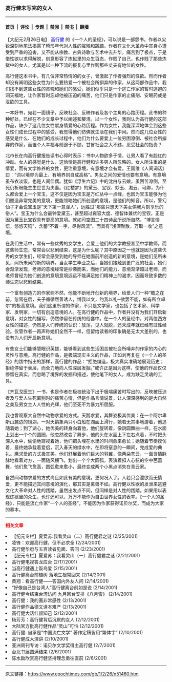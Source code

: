 ### 高行健未写完的女人

---

#### [首页](../../../..?n51460) &nbsp;|&nbsp; [评论](../../../../../epoch-comment?n51460) &nbsp;|&nbsp; [专题](../../../../../epoch-special?n51460) &nbsp;|&nbsp; [禁闻](../../../../../epoch-news?n51460) &nbsp;|&nbsp; [禁书](../../../../../books?n51460) &nbsp;|&nbsp; [翻墙](https://github.com/gfw-breaker/nogfw/blob/master/README.md?n51460)


<div class="post_content" id="artbody" itemprop="articleBody">
 <!-- article content begin -->
 <p>
  【大纪元2月26日电】
  <ok href="http://www.dajiyuan.com/news/epochnews/news/Focus.asp?Focus_ID=382">
   <font color="blue">
    高行健
   </font>
  </ok>
  的《一个人的圣经》，可以说是一部怨书。作者以尖锐深刻地笔法揭露了畸形年代对人性的摧残和践踏。作者在文化大革命中其身心遭受到严重的迫害，又不能从宗教、古典诗歌与艺术中去升华，痛苦到了极点，于是借性欲以求得解脱，刻意形容了炼狱里的众生百态，作贱了自己，也作贱了那些炼狱中的女人，尤其是以一种下流的报复心里作贱那些丈夫有地位的女性。
 </p>
 <p>
  高行健这本书中，有几位非常热情的的女子，曾激起了作者强烈的性欲。然而作者却没有阐明这些女性为什么要热爱一个被社会所摒弃的作家，从这两部作品中，我们找不到这些女性的灵魂和她们的感受，她们似乎只是一个逃亡作家的暂时逃避的洞天福地，让作家暂时忘却他被压迫的痛苦，他们只是作家的止痛剂、安眠药或是泄欲的工具。
 </p>
 <p>
  一本好书，宛若一面镜子，反映社会、反映作者及各个主角的心路历程。此书的种种好处，已经在不少文章中予以阐述和嫠清。以一个女性，我则认为高行健的这部作品，缺少了这几位女性献身情爱的心路历程。作为女性，我能深深地体会到这些女性们成长过程中的感受，我觉得他们仿佛就生活在我们中间。然而这几位女性的感受是什么、在她们的成长过程中，他们为什么要爱上一位穷困潦倒、被社会所摒弃的作家，而置个人幸福与前途于不顾，甘冒社会之大不韪，忍受社会的指责？
 </p>
 <p>
  北市长在向高行健报告读书心得时表示：书中人物欲多于情，让男人看了有脸红的冲动。女人的感觉是什么，这恰恰是高行健和许多男人所忽略的。女人所注重的是情爱，而有文学修养的女性，更注重意境，有意境才会有爱。王国维《人间词话》曰：“词以境界为最上，有境界则自成高格”。男女之间的爱情也要有意境。有意境虽布衣淡饭，也是人间佳偶。犹如《浮生六记》中的沈白与云娘，虽困苦潦倒，至死仍祈盼能生生世世为夫妻。《红楼梦》的黛玉、宝钗、妙玉、湘云、可卿，为什么都会爱上一个宝玉，这不仅是因为宝玉是万红丛中一点绿，也因为宝玉能够为他们塑造非常完美的意境，更能领略她们所创造的意境，是他们的知音。所以，警幻仙子才会说宝玉是“天下第一意淫人”，远胜过“那些只想天下美女供我片刻享乐的俗人”。宝玉为什么会最钟爱黛玉，甚至超过雍容大度、德智体兼优的宝钗，正是因为黛玉比宝钗具有更高的意境。就如司空图二十四诗品所说所自然，“博言情悟，悠悠天钧”，含蓄“不着一字，尽得风流”、而具有“浅深聚散，万取一收”之意境。
 </p>
 <p>
  在我们生活中，常有一些优秀的女学生，会爱上他们的大学教授甚至中学教师。而这些师生恋，常常会以悲剧结束，这是为什么呢？其中原因之一也就是因为这些优秀的女学生们，经常会感受到她的导师在她面前所创造的新的意境，是她们见所未见，闻所未闻的新的境界。当女学生毕业之后，当她们接触到更广泛的社会，她们会渐渐发现，老师的意境经常是抄袭而来，而她们的能力、意境渐渐超过老师，而老师曾经为她们创造的意境意境远远不能满足她们精神上的渴求，因而导致多数的师生恋以悲剧结束。
 </p>
 <p>
  一个富有创造力的作家则不然，他能不断地开创新的境界，给爱人们一种“瞻之在前，忽焉在后，夫子循循然善诱人，博我以文，约我以礼─欲罢不能，如有所立卓尔”的极高意境。我们这里所谓的作家，不只是文学家，也包括了艺术家、科学家、发明家，一切有创造意境的人。在高行健的作品中，作者并没有为我们开启新意境，对女性的描写，仍然停留在传统的俗套中。在一个人的圣经中，对两位西方女性的描述，仍然是人们传统的认识：放荡，见人就脱，还未成年就已经有过性经验。仅管作者一再声称她们全然不一样，但留给读者的印象确是无太大差别的，也没有为人们开启新意境。
 </p>
 <p>
  有些女士们能够慧眼识英雄，能够看到这些生活困苦被社会所唾弃的作家的内心的灵性与意境。高行健的作品，是极端现实主义的作品，正如刘再复在《一个人的圣经》的跋中指出的那样，高行健的作品：“拒绝编造，极大真实准确地展现历史；拒绝停留于表层，而全力地向人性深层发掘。”或许正是因为这样，使他的作品仅仅停留在真实，而忽略了境界的发掘和描述，使他笔下的女人，成为缺乏灵魂的工具。
 </p>
 <p>
  《齐瓦戈医生》一书，也是作者在极权统治下出于极端痛苦时写出的，反映被压迫者及与爱人生死离别时的痛苦心情，但是作品言情说景，让人深深感到的是大自然之美及男女主人人性的光辉，他们至死不为暴力所屈服。
 </p>
 <p>
  我也曾观察大自然中动物求爱的方式。天鹅求爱，其舞姿极其优美：在一个阿尔卑斯山麓边的镜湖，一对天鹅象两只小白船在湖面上滑行，她若无其事地游着，他追随着她；到了湖心，她优美的转身向着他，他们旋转着，像跳圆舞曲一样，在水面上划出一个个的圆圈，他忽然改变了舞步，他的头在水面上下左右点着，不时把头深入水中，偷偷地窥视着她，他们把头埋在水里的时间愈来愈长；她随着节奏摸仿着，最终她承载着爱侣，沉入春天的绿水中，在即将窒息的一瞬间，完成爱的典礼。鹰求爱的方式极其美。他们舒展着他们巨大的羽翼，像两朵苍云，一面含情脉脉地看着对方，一面随风横飞，划出一个个大圆弧，表演着扣人心弦的空中芭蕾舞，他们愈飞愈高，圆弧愈来愈小，最终变成两个小黑点消失在青云家。
 </p>
 <p>
  自然间动物求爱的方式尚且如此有美的意境，更何况人了。人若只会泄欲而无情爱，更不能描述其间意境的演化，那其实是禽兽不如。高行健以性欲的发泄来逃避文化大革命对人性的践踏，虽然出发点不同，但同样是对人性的践踏。如果用以表现炼狱里的众生，也许还可以，万万不能作为自由世界女性的表率。《一个人的圣经》，只能是流亡作家“一个人的圣经”，不能因为作家获得诺贝尔奖，而成为大家的摹本。
 </p>
 <hr/>
 <p>
  <b>
   <font color="red">
    相关文章
   </font>
  </b>
  <br/>
 </p>
 <li>
  <ok href="http://epochtimes.com/news/epochnews/newscontent.asp?ID=51091" target="_blank">
   【纪元专栏】夏爱苏:我看灵山（二）高行健君之谜
  </ok>
  (2/25/2001)
  <li>
   <ok href="http://epochtimes.com/news/epochnews/newscontent.asp?ID=50790" target="_blank">
    凌锋：欢迎高行健，但不必求全
   </ok>
   (2/24/2001)
   <li>
    <ok href="http://epochtimes.com/news/epochnews/newscontent.asp?ID=50611" target="_blank">
     高行健华府与五百读者见面、答问
    </ok>
    (2/23/2001)
    <li>
     <ok href="http://epochtimes.com/news/epochnews/newscontent.asp?ID=49587" target="_blank">
      【纪元专栏】夏爱苏：我看灵山（一）高行健君之谜
     </ok>
     (2/21/2001)
     <li>
      <ok href="http://epochtimes.com/news/epochnews/newscontent.asp?ID=48400" target="_blank">
       高行健电视答龙应台
      </ok>
      (2/17/2001)
      <li>
       <ok href="http://epochtimes.com/news/epochnews/newscontent.asp?ID=47857" target="_blank">
        当高行健遇上饭岛爱
       </ok>
       (2/15/2001)
       <li>
        <ok href="http://epochtimes.com/news/epochnews/newscontent.asp?ID=47460" target="_blank">
         高行健离台前植树 落地生根常回来
        </ok>
        (2/14/2001)
        <li>
         <ok href="http://epochtimes.com/news/epochnews/newscontent.asp?ID=47362" target="_blank">
          黄翔：看高行健——答国内外友人问
         </ok>
         (2/14/2001)
         <li>
          <ok href="http://epochtimes.com/news/epochnews/newscontent.asp?ID=47354" target="_blank">
           “好像自己是台湾人”高行健离台前如是说
          </ok>
          (2/14/2001)
          <li>
           <ok href="http://epochtimes.com/news/epochnews/newscontent.asp?ID=47279" target="_blank">
            高行健今结束台湾访问 九月回台安排《八月雪》
           </ok>
           (2/14/2001)
           <li>
            <ok href="http://epochtimes.com/news/epochnews/newscontent.asp?ID=46910" target="_blank">
             高行健：我的画非常感性
            </ok>
            (2/13/2001)
            <li>
             <ok href="http://epochtimes.com/news/epochnews/newscontent.asp?ID=46790" target="_blank">
              高行健作品德文译本难产
             </ok>
             (2/13/2001)
             <li>
              <ok href="http://epochtimes.com/news/epochnews/newscontent.asp?ID=46630" target="_blank">
               高行健大话红颜知己
              </ok>
              (2/12/2001)
              <li>
               <ok href="http://epochtimes.com/news/epochnews/newscontent.asp?ID=46480" target="_blank">
                杨芳芳：高行健背后沉默的女人
               </ok>
               (2/12/2001)
               <li>
                <ok href="http://epochtimes.com/news/epochnews/newscontent.asp?ID=46457" target="_blank">
                 大陆官方批高行健作品“灵山”可怕
                </ok>
                (2/12/2001)
                <li>
                 <ok href="http://epochtimes.com/news/epochnews/newscontent.asp?ID=45740" target="_blank">
                  高行健: 自承是“中国流亡文学” 著作定稿皆用“繁体字”
                 </ok>
                 (2/10/2001)
                 <li>
                  <ok href="http://epochtimes.com/news/epochnews/newscontent.asp?ID=45624" target="_blank">
                   高行健成大演讲
                  </ok>
                  (2/10/2001)
                  <li>
                   <ok href="http://epochtimes.com/news/epochnews/newscontent.asp?ID=44675" target="_blank">
                    亚洲周刊专访：诺贝尔文学奖得主高行健
                   </ok>
                   (2/7/2001)
                   <li>
                    <ok href="http://epochtimes.com/news/epochnews/newscontent.asp?ID=44270" target="_blank">
                     台北书展圆满结束
                    </ok>
                    (2/6/2001)
                    <li>
                     <ok href="http://epochtimes.com/news/epochnews/newscontent.asp?ID=44205" target="_blank">
                      陈水扁欣赏高行健坚持理念勇往直前
                     </ok>
                     (2/6/2001)
                     <br/>
                     <!-- article content end -->
                     <div id="below_article_ad">
                     </div>
                    </li>
                   </li>
                  </li>
                 </li>
                </li>
               </li>
              </li>
             </li>
            </li>
           </li>
          </li>
         </li>
        </li>
       </li>
      </li>
     </li>
    </li>
   </li>
  </li>
 </li>
</div>


---

原文链接：https://www.epochtimes.com/gb/1/2/26/n51460.htm